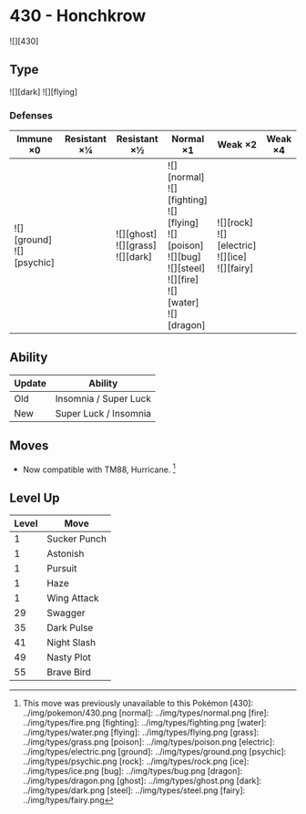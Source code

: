 # 430 - Honchkrow
![][430]

## Type

![][dark]  ![][flying]

### Defenses

Immune ×0                        | Resistant ×¼ | Resistant ×½                                | Normal ×1                                                                                                                                  | Weak ×2                                                     | Weak ×4 | 
---                              | ---          | ---                                         | ---                                                                                                                                        | ---                                                         | ---     | 
![][ground]<br> ![][psychic]<br> |              | ![][ghost]<br> ![][grass]<br> ![][dark]<br> | ![][normal]<br> ![][fighting]<br> ![][flying]<br> ![][poison]<br> ![][bug]<br> ![][steel]<br> ![][fire]<br> ![][water]<br> ![][dragon]<br> | ![][rock]<br> ![][electric]<br> ![][ice]<br> ![][fairy]<br> |         | 

## Ability

Update | Ability               | 
---    | ---                   | 
Old    | Insomnia / Super Luck | 
New    | Super Luck / Insomnia | 

## Moves

 - Now compatible with TM88, Hurricane. [^1]

## Level Up

Level | Move         | 
---   | ---          | 
1     | Sucker Punch | 
1     | Astonish     | 
1     | Pursuit      | 
1     | Haze         | 
1     | Wing Attack  | 
29    | Swagger      | 
35    | Dark Pulse   | 
41    | Night Slash  | 
49    | Nasty Plot   | 
55    | Brave Bird   | 

[^1]: This move was previously unavailable to this Pokémon
[430]: ../img/pokemon/430.png
[normal]: ../img/types/normal.png
[fire]: ../img/types/fire.png
[fighting]: ../img/types/fighting.png
[water]: ../img/types/water.png
[flying]: ../img/types/flying.png
[grass]: ../img/types/grass.png
[poison]: ../img/types/poison.png
[electric]: ../img/types/electric.png
[ground]: ../img/types/ground.png
[psychic]: ../img/types/psychic.png
[rock]: ../img/types/rock.png
[ice]: ../img/types/ice.png
[bug]: ../img/types/bug.png
[dragon]: ../img/types/dragon.png
[ghost]: ../img/types/ghost.png
[dark]: ../img/types/dark.png
[steel]: ../img/types/steel.png
[fairy]: ../img/types/fairy.png
